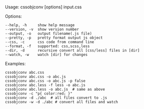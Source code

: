 
  Usage: cssobjconv [options] input.css

  Options:

    --help, -h     show help message
    --version, -v  show version number
    --output, -o   output filename(.js file)
    --pretty, -p   pretty format output js object
    --css, -c      css code from command line
    --format, -f   supported: css,scss,less
    --dir, -d      recursive convert all [css/less] files in [dir]
    --watch, -w    watch [dir] for changes

  Examples:

    cssobjconv abc.css
    cssobjconv abc.css -o abc.js
    cssobjconv abc.css -o abc.js -p false
    cssobjconv abc.less -f less -o abc.js
    cssobjconv abc.less -o abc.js  # same as above
    cssobjconv -c "p{ color:red; }"
    cssobjconv -d ./abc  # all files convert to .js
    cssobjconv -w -d ./abc # convert all files and watch
